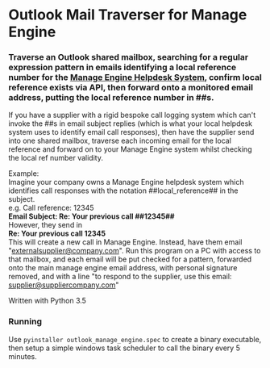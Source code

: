 # Outlook Mail Traverser for Manage Engine
### Traverse an Outlook shared mailbox,  searching for a regular expression pattern in emails identifying a local reference number for the [Manage Engine Helpdesk System](https://www.manageengine.com), confirm local reference exists via API, then forward onto a monitored email address, putting the local reference number in ##s.

If you have a supplier with a rigid bespoke call logging system which can't invoke the ##s in email subject replies (which is what your local helpdesk system uses to identify email call responses), then have the supplier send into one shared mailbox, traverse each incoming email for the local reference and forward on to your Manage Engine system whilst checking the local ref number validity.

Example:</br>
Imagine your company owns a Manage Engine helpdesk system which identifies call responses with the notation ##local_reference## in the subject.</br>
e.g.  Call reference: 12345</br>
<b>Email Subject: Re: Your previous call ##12345##</br></b>
However, they send in</br>
<b>Re: Your previous call 12345</br></b>
This will create a new call in Manage Engine. Instead, have them email "externalsupplier@company.com". Run this program on a PC with access to that mailbox, and each email will be put checked for a pattern, forwarded onto the main manage engine email address, with personal signature removed, and with a line "to respond to the supplier, use this email: supplier@suppliercompany.com"

Written with Python 3.5

### Running
Use `pyinstaller outlook_manage_engine.spec` to create a binary executable, then setup a simple windows task scheduler to call the binary every 5 minutes.
